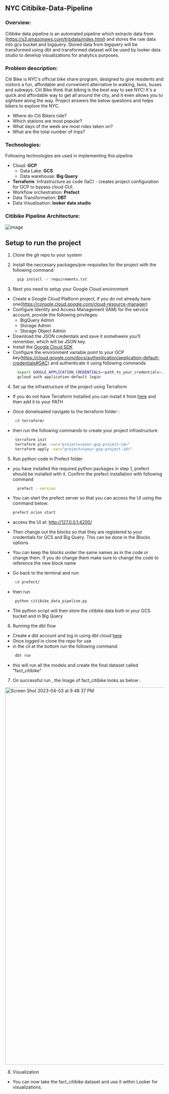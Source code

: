 ## NYC Citibike-Data-Pipeline

### Overview:
Citibike data pipeline is an automated pipeline which extracts data from (https://s3.amazonaws.com/tripdata/index.html) and stores the raw data into gcs bucket and bigquery. Stored data from bigquery will be transformed using dbt and transformed dataset will be used by looker data studio to develop visualizations for analytics purposes.


### Problem description:
Citi Bike is NYC’s official bike share program, designed to give residents and visitors a fun, affordable and convenient alternative to walking, taxis, buses and subways. Citi Bike think that biking is the best way to see NYC! It's a quick and affordable way to get all around the city, and it even allows you to sightsee along the way. 
Project answers the below questions and helps bikers to explore the NYC.
 
* Where do Citi Bikers ride? 
* Which stations are most popular? 
* What days of the week are most rides taken on? 
* What are the total number of trips?



### Technologies:

Following technologies are used in implementing this pipeline

* Cloud: **GCP**
  * Data Lake: **GCS**
  * Data warehouse: **Big Query**
* **Terraform**: Infrastructure as code (IaC) - creates project configuration for GCP to bypass cloud GUI.
* Workflow orchestration: **Prefect**
* Data Transformation: **DBT**
* Data Visualisation: **looker data studio**


### Citibike Pipeline Architecture:

![image](https://user-images.githubusercontent.com/10378935/229666445-7873dc6e-9314-43a0-9aa2-c01a3202e01a.png)



## Setup to run the project


1. Clone the  git repo to your system

2. Install the neccesary packages/pre-requisites for the project with the following command

   ```bash
     pip install -r requirements.txt
    ```

3. Next you need to setup your Google Cloud environment
- Create a Google Cloud Platform project, if you do not already have one(https://console.cloud.google.com/cloud-resource-manager)
- Configure Identity and Access Management (IAM) for the service account, provide the following privileges: 
  * BigQuery Admin
  * Storage Admin 
  * Storage Object Admin
- Download the JSON credentials and save it somehwere you'll remember, which will be JSON key.
- Install the [Google Cloud SDK](https://cloud.google.com/sdk/docs/install-sdk)
- Configure the environment variable point to your GCP key(https://cloud.google.com/docs/authentication/application-default-credentials#GAC) and authenticate it using following commands
   ```bash
     export GOOGLE_APPLICATION_CREDENTIALS=<path_to_your_credentials>.json
     gcloud auth application-default login
    ```

4. Set up the infrastructure of the project using Terraform
- If you do not have Terraform installed you can install it from [here](https://developer.hashicorp.com/terraform/downloads) and then add it to your PATH
- Once donwloaded navigate to the terraform folder :
    ```bash
     cd terraform/
    ```

- then run the following commands to create your project infrastructure
     ```bash
      terraform init
      terraform plan -var="project=<your-gcp-project-id>"
      terraform apply -var="project=<your-gcp-project-id>"
     ```

5. Run python code in Prefect folder
- you have installed the required python packages in step 1, prefect should be installed with it. Confirm the prefect installation with following command

    ```bash
      prefect --version
    ```
- You can start the prefect server so that you can access the UI using the command below:
   ```bash
   prefect orion start
   ```
- access the UI at: http://127.0.0.1:4200/
- Then change out the blocks so that they are registered to your credentials for GCS and Big Query. This can be done in the Blocks options
- You can keep the blocks under the same names as in the code or change them. If you do change them make sure to change the code to reference the new block name
- Go back to the terminal and run:
    ```bash
     cd prefect/
    ```
- then run
    ```bash
     python citibike_data_pipeline.py
    ```
- The python script will then store the citibike data both in your GCS bucket and in Big Query

6. Running the dbt flow
- Create a dbt account and log in using dbt cloud [here](https://cloud.getdbt.com/)
- Once logged in clone the repo for use 
- in the cli at the bottom run the following command:
   ```bash
    dbt run
    ```
- this will run all the models and create the final dataset called "fact_citibike"


7. On successful run , the linage of fact_citibike looks as below :

<img width="1198" alt="Screen Shot 2023-04-03 at 9 48 37 PM" src="https://user-images.githubusercontent.com/10378935/229689763-fbd6c582-c435-4668-9c89-43072e07422b.png">


8. Visualization 
- You can now take the fact_citibike dataset and use it within Looker for visualizations.


